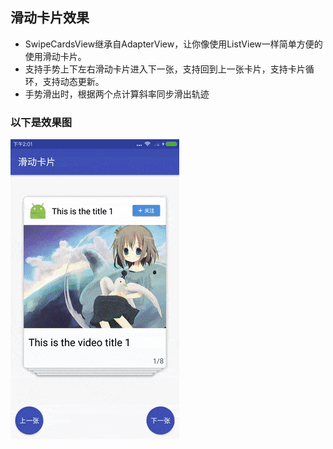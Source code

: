 ## 滑动卡片效果
 - SwipeCardsView继承自AdapterView，让你像使用ListView一样简单方便的使用滑动卡片。
 - 支持手势上下左右滑动卡片进入下一张，支持回到上一张卡片，支持卡片循环，支持动态更新。
 - 手势滑出时，根据两个点计算斜率同步滑出轨迹
 
### 以下是效果图
![效果图](swipecards.gif)
